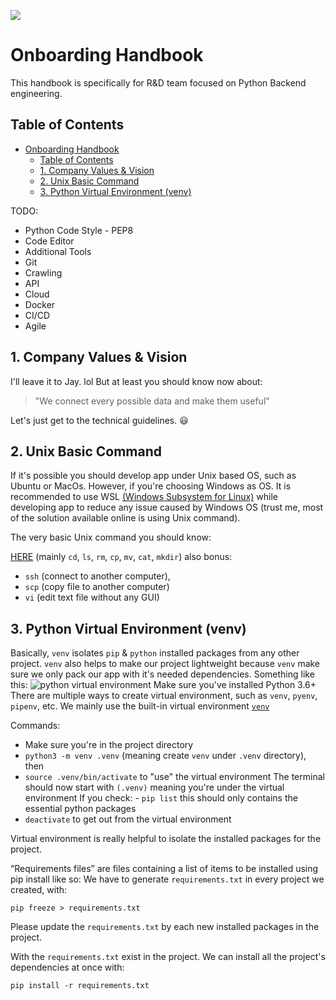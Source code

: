 ![](https://i.imgur.com/mt8Rb5b.png)

# Onboarding Handbook

This handbook is specifically for R&D team focused on Python Backend engineering.

## Table of Contents

- [Onboarding Handbook](#onboarding-handbook)
  - [Table of Contents](#table-of-contents)
  - [1. Company Values & Vision](#1-company-values--vision)
  - [2. Unix Basic Command](#2-unix-basic-command)
  - [3. Python Virtual Environment (venv)](#3-python-virtual-environment-venv)

TODO:
- Python Code Style - PEP8
- Code Editor
- Additional Tools
- Git
- Crawling
- API
- Cloud
- Docker
- CI/CD
- Agile

## 1. Company Values & Vision

I'll leave it to Jay. lol
But at least you should know now about:

> "We connect every possible data and make them useful"

Let's just get to the technical guidelines. 😃


## 2. Unix Basic Command

If it's possible you should develop app under Unix based OS, such as Ubuntu or MacOs. However, if you're choosing Windows as OS. It is recommended to use WSL [(Windows Subsystem for Linux)](https://docs.microsoft.com/en-us/windows/wsl/) while developing app to reduce any issue caused by Windows OS (trust me, most of the solution available online is using Unix command).

The very basic Unix command you should know:

[HERE](https://www.guru99.com/must-know-linux-commands.html) (mainly `cd`, `ls`, `rm`, `cp`, `mv`, `cat`, `mkdir`)
also bonus:

- `ssh` (connect to another computer),
- `scp` (copy file to another computer)
- `vi` (edit text file without any GUI)

## 3. Python Virtual Environment (venv)

Basically, `venv` isolates `pip` & `python` installed packages from any other project. `venv` also helps to make our project lightweight because `venv` make sure we only pack our app with it's needed dependencies. Something like this:
![python virtual environment](https://miro.medium.com/max/600/1*R8lpim7cQoZN1K31QcMBPw.jpeg)
Make sure you've installed Python 3.6+
There are multiple ways to create virtual environment, such as `venv`, `pyenv`, `pipenv`, etc.
We mainly use the built-in virtual environment [`venv`](https://docs.python.org/3/library/venv.html)

Commands:

- Make sure you're in the project directory
- `python3 -m venv .venv` (meaning create `venv` under `.venv` directory), then
- `source .venv/bin/activate` to "use" the virtual environment
  The terminal should now start with `(.venv)` meaning you're under the virtual environment
  If you check: - `pip list` this should only contains the essential python packages
- `deactivate` to get out from the virtual environment

Virtual environment is really helpful to isolate the installed packages for the project.

“Requirements files” are files containing a list of items to be installed using pip install like so:
We have to generate `requirements.txt` in every project we created, with:

`pip freeze > requirements.txt`

Please update the `requirements.txt` by each new installed packages in the project.

With the `requirements.txt` exist in the project. We can install all the project's dependencies at once with:

`pip install -r requirements.txt`
